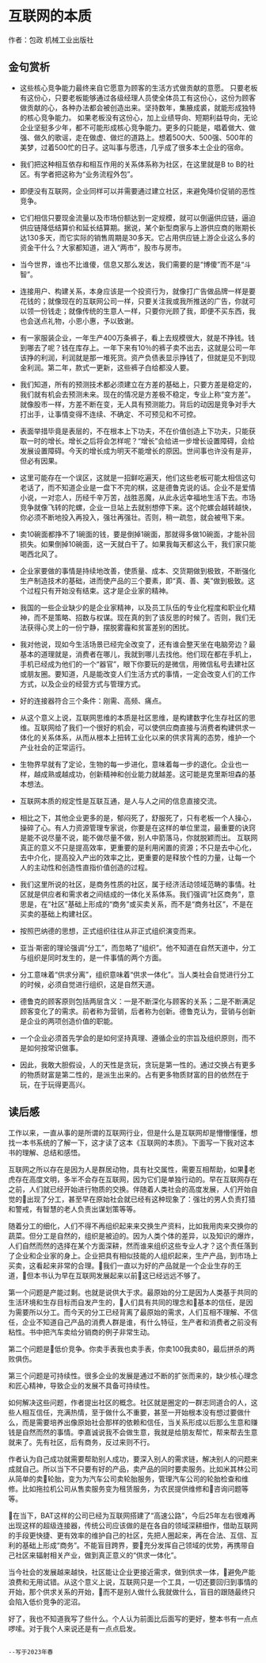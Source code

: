 # 互联网的本质

作者：包政 机械工业出版社

## 金句赏析

- 这些核心竞争能力最终来自它愿意为顾客的生活方式做贡献的意愿。
只要老板有这份心，只要老板能够通过各级经理人员使全体员工有这份心，这份为顾客做贡献的心，各种办法都会被创造出来。坚持数年，集腋成裘，就能形成独特的核心竞争能力。
如果老板没有这份心，加上业绩导向、短期利益导向，无论企业坚挺多少年，都不可能形成核心竞争能力。更多的只能是，唱着做大、做强、做久的歌谣，走在做虚、做烂的道路上。想着500大、500强、500年的美梦，过着500忙的日子。这叫事与愿违，几乎成了很多本土企业的宿命。

- 我们把这种相互依存和相互作用的关系体系称为社区，在这里就是B to B的社区。有学者把这称为“业务流程外包”。

- 即便没有互联网，企业同样可以并需要通过建立社区，来避免降价促销的恶性竞争。

- 它们相信只要现金流量以及市场份额达到一定规模，就可以倒逼供应链，逼迫供应链降低结算价和延长结算期。据说，某个新型商家与上游供应商的账期长达130多天，而它实际的销售周期是30多天。它占用供应链上游企业这么多的资金干什么？大家都知道，进入“两市”，股市与房市。

- 当今世界，谁也不比谁傻，信息又那么发达，我们需要的是“博傻”而不是“斗智”。

- 连接用户、构建关系，本身应该是一个投资行为，就像打广告做品牌一样是要花钱的；就像现在的互联网公司一样，只要关注我或我所推送的广告，你就可以领一份钱走；就像传统的生意人一样，只要你光顾了我，即便不买东西，我也会送点礼物，小恩小惠，予以致谢。

- 有一家服装企业，一年生产400万条裤子，看上去规模很大，就是不挣钱。钱到哪去了呢？钱在库存上。一年下来有10％的裤子卖不出去，这就是公司一年该挣的利润，利润就是那一堆死货。资产负债表显示挣钱了，但就是见不到现金利润。第二年，款式一更新，这些裤子白给都没人要。

- 我们知道，所有的预测技术都必须建立在方差的基础上，只要方差是稳定的，我们就有机会去预测未来。现在的情况是方差极不稳定，专业上称“变方差”。就像股市一样，方差不断在变，无人具有预测能力。背后的动因是竞争对手大打出手，让事情变得不连续、不确定、不可预见和不可控。

- 表面举措毕竟是表层的，不在根本上下功夫，不在价值创造上下功夫，只能获取一时的增长。增长之后将会怎样呢？“增长”会给进一步增长设置障碍，会给发展设置障碍。今天的增长成为明天不能增长的原因。世间事也许没有是非，但必有因果。

- 这里可能存在一个误区，这就是一招鲜吃遍天，他们这些老板可能太相信这句老话了，而不知道企业是一盘下不完的棋，这是德鲁克说的话。企业不是爱情小说，一对恋人，历经千辛万苦，战胜恶魔，从此永远幸福地生活下去。市场竞争就像飞转的陀螺，企业一旦站上去就别想停下来。这个陀螺会越转越快，你必须不断地投入再投入，强壮再强壮。否则，稍一疏忽，就会被甩下来。

- 卖10碗面都挣不了1碗面的钱，要是倒掉1碗面，那就得多做10碗面，才能补回损失。如果倒掉10碗面，这一天就白干了。如果我每天都这么干，我们家只能喝西北风了。

- 企业家要做的事情是持续地改善，使质量、成本、交货期做到极致，不断强化生产制造技术的基础，进而使产品的三个要素，即“真、善、美”做到极致。这个过程只有开始没有结束。这才是企业家的精神。

- 我国的一些企业缺少的是企业家精神，以及员工队伍的专业化程度和职业化精神，而不是策略、招数与权谋。现在真的到了该反思的时候了。否则，我们无法获得心灵上的一份宁静，摆脱雾霾和贫富差别的困扰。

- 我对他说，现如今生活场景已经完全改变了，还有谁会整天坐在电脑旁边？最基本的道理就是，消费者在哪儿，我就到哪儿去找他。他们现在都在手机上，手机已经成为他们的一个“器官”，眼下你要玩的是微信，用微信私号去建社区或朋友圈。要知道，凡是能改变人们生活方式的事情，一定会改变人们的工作方式，以及企业的经营方式与管理方式。

- 好的连接器符合三个条件：刚需、高频、痛点。

- 从这个意义上说，互联网思维的本质是社区思维，是构建数字化生存社区的思维。互联网给了我们一个很好的机会，可以使供应商直接与消费者构建供求一体化的关系体系，从而从根本上扭转工业化以来的供求背离的态势，维护一个产业社会的正常运行。

- 生物界早就有了定论，生物的每一步进化，意味着每一步的退化。企业也一样，越成熟或越成功，创新精神和创业能力就越差。这可能是克里斯坦森的基本想法。

- 互联网本质的规定性是互联互通，是人与人之间的信息直接交流。

- 相比之下，其他企业更多的是，郁闷死了，舒服死了，只有老板一个人操心，操碎了心。有人力资源管理专家说，你要是在这样的单位里混，最重要的诀窍是能不说尽量不说，能不做尽量不做，别人中箭落马，你就脱颖而出。
互联网真正的意义不只是提高效率，更重要的是利用闲置的资源；不只是去中心化，去中介化，提高投入产出的效率之比，更重要的是释放个性的力量，让每一个人的主动性和创造性直指价值创造的过程。

- 我们这里所说的社区，是商务性质的社区，属于经济活动领域范畴的事情。社区就是供应者和需求者之间结成的一体化关系体系。我们强调“社区商务”，意思是，在“社区”基础上形成的“商务”或买卖关系，而不是“商务社区”，不是在买卖的基础上构建社区。

- 按照巴纳德的思想，正式组织往往从非正式组织演变而来。

- 亚当·斯密的理论强调“分工”，而忽略了“组织”。他不知道在自然天道中，分工与组织是同时发生的，是一件事情的两个方面。

- 分工意味着“供求分离”，组织意味着“供求一体化”。当人类社会自觉进行分工的时候，必须自觉进行组织，这是自然天道。

- 德鲁克的顾客原则包括两层含义：一是不断深化与顾客的关系；二是不断满足顾客变化了的需求。前者称为营销，后者称为创新。德鲁克认为，营销与创新是企业的两项创造价值的职能。

- 一个企业必须首先学会的是如何坚持真理、遵循企业的宗旨及组织原则，而不是如何按常识做事。

- 因此，我敢大胆假设，人的天性是贪玩，贪玩是第一性的。通过交换占有更多的物质财富是第二性的，是派生出来的。占有更多物质财富的目的依然在于玩，在于玩得更高兴。

## 读后感

工作以来，一直从事的是所谓的互联网行业，但是什么是互联网却是懵懵懂懂，想找一本书系统的了解一下，这才读了这本《互联网的本质》。下面写一下我对这本书的理解、总结和感悟。

互联网之所以存在是因为人是群居动物，具有社交属性，需要互相帮助，如果老虎存在高度文明，多半不会存在互联网，因为它们是单独行动的。早在互联网存在之前，人们就已经开始进行物质的交换。伴随着人类社会的高度发展，人们开始自觉的出现了分工，甚至早在原始社会就已经有这种现象了：强壮的男人负责打猎和警戒，有智慧的老人负责出谋划策等等。

随着分工的细化，人们不得不再组织起来来交换生产资料，比如我用肉来交换你的蔬菜。但分工是自然的，组织是被迫的。因为人类个体的差异，以及知识的爆炸，人们自然而然的选择在某个方面深耕，然而谁来组织这些专业人才？这个责任落到了企业和企业家的身上。企业把具有相似技能的人组织起来，生产产品，到市场上买卖，这看起来非常的合理。我们一直以为好的产品就是一个企业生存的王道，但本书认为早在互联网发展起来以前这已经远远不够了。

第一个问题是产能过剩。也就是说供大于求。最原始的分工是因为人类基于共同的生活环境和生存目标而自发产生的，人们具有共同的理念和基本的信任，是因为需要所以分工。而今天的分工已经背离了最原始的需求，人们互相不理解、不信任，企业不知道自己产品的消费人群是谁，有什么特征，生产者和消费者之前没有粘性。书中把汽车卖给分销商的例子非常生动。

第二个问题是低价竞争。你卖手表我也卖手表，你卖100我卖80，最后拼杀的两败俱伤。

第三个问题是可持续性。很多企业的发展是通过不断的扩张而来的，缺少核心理念和匠心精神，导致企业的发展不具备可持续性。

如何解决这些问题，作者提出社区的概念。社区就是圈定的一群志同道合的人，这些人相互信任，充满热情，至于做什么不重要，甚至一开始根本没有想过要做什么，而是需要培养出像原始社会那样的依赖和信任，当关系形成以后那么生意和赚钱是自然而然的事情。李嘉诚说我不会做生意，我就是给朋友帮忙，帮来帮去生意就来了。先有社区，后有商务，反过来则不行。

作者认为自己成功就需要帮助别人成功，要深入别人的需求链，解决别人的问题来成就自己。所以当下不只要有好的产品，卖产品的同时要卖服务。比如米其林公司从简单的卖轮胎，变为为汽车公司卖轮胎服务，管理汽车公司的轮胎检查和维修。比如拖拉机公司从售卖服务变为租赁服务，为农民提供维修和咨询问题等等。

在当下，BAT这样的公司已经为互联网搭建了“高速公路”，今后25年左右很难再出现这样的超级连接器，传统公司应该做的是在各自的领域深耕细作，借助互联网的手段更快捷、更有效率的维护自己的社区，先把人圈起来，再在合法、互信、互利的基础上形成“商务”。不能盲目跨界，要充分发挥自己领域的优势，再携带自己社区来辐射相关产业，做到真正意义的“供求一体化”。

当今社会的发展越来越快，社区能让企业更接近需求，做到供求一体，避免产能浪费和无用试错。从这个意义上说，互联网只是一个工具，一切还要回归到事情的开始，那个供求关系的开始，而不是别人做什么我就做什么，盲目的跟随最终只会陷入低价竞争的泥沼。

好了，我也不知道我写了些什么。个人认为前面比后面写的更好，整本书有一点点啰嗦。对于我个人来说还是有一点点启发。

                                                                            --写于2023年春

